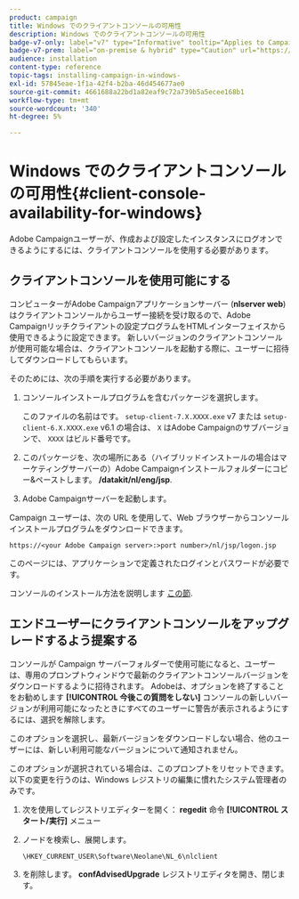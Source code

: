 ```yaml
---
product: campaign
title: Windows でのクライアントコンソールの可用性
description: Windows でのクライアントコンソールの可用性
badge-v7-only: label="v7" type="Informative" tooltip="Applies to Campaign Classic v7 only"
badge-v7-prem: label="on-premise & hybrid" type="Caution" url="https://experienceleague.adobe.com/docs/campaign-classic/using/installing-campaign-classic/architecture-and-hosting-models/hosting-models-lp/hosting-models.html" tooltip="Applies to on-premise and hybrid deployments only"
audience: installation
content-type: reference
topic-tags: installing-campaign-in-windows-
exl-id: 57845eae-1f1a-42f4-b2ba-46d454677ae0
source-git-commit: 4661688a22bd1a82eaf9c72a739b5a5ecee168b1
workflow-type: tm+mt
source-wordcount: '340'
ht-degree: 5%

---
```


# Windows でのクライアントコンソールの可用性{#client-console-availability-for-windows}



Adobe Campaignユーザーが、作成および設定したインスタンスにログオンできるようにするには、クライアントコンソールを使用する必要があります。

## クライアントコンソールを使用可能にする

コンピューターがAdobe Campaignアプリケーションサーバー (**nlserver web**) はクライアントコンソールからユーザー接続を受け取るので、Adobe Campaignリッチクライアントの設定プログラムをHTMLインターフェイスから使用できるように設定できます。 新しいバージョンのクライアントコンソールが使用可能な場合は、クライアントコンソールを起動する際に、ユーザーに招待してダウンロードしてもらいます。

そのためには、次の手順を実行する必要があります。

1. コンソールインストールプログラムを含むパッケージを選択します。

   このファイルの名前はです。 `setup-client-7.X.XXXX.exe` v7 または `setup-client-6.X.XXXX.exe` v6.1 の場合は、 `X` はAdobe Campaignのサブバージョンで、 `XXXX` はビルド番号です。

1. このパッケージを、次の場所にある（ハイブリッドインストールの場合はマーケティングサーバーの）Adobe Campaignインストールフォルダーにコピー&amp;ペーストします。 **/datakit/nl/eng/jsp**.
1. Adobe Campaignサーバーを起動します。

Campaign ユーザーは、次の URL を使用して、Web ブラウザーからコンソールインストールプログラムをダウンロードできます。

```
https://<your Adobe Campaign server>:>port number>/nl/jsp/logon.jsp
```

このページには、アプリケーションで定義されたログインとパスワードが必要です。

コンソールのインストール方法を説明します [この節](../../installation/using/installing-the-client-console.md).

## エンドユーザーにクライアントコンソールをアップグレードするよう提案する

コンソールが Campaign サーバーフォルダーで使用可能になると、ユーザーは、専用のプロンプトウィンドウで最新のクライアントコンソールバージョンをダウンロードするように招待されます。 Adobeは、オプションを終了することをお勧めします **[!UICONTROL 今後この質問をしない]** コンソールの新しいバージョンが利用可能になったときにすべてのユーザーに警告が表示されるようにするには、選択を解除します。

このオプションを選択し、最新バージョンをダウンロードしない場合、他のユーザーには、新しい利用可能なバージョンについて通知されません。

このオプションが選択されている場合は、このプロンプトをリセットできます。 以下の変更を行うのは、Windows レジストリの編集に慣れたシステム管理者のみです。

1. 次を使用してレジストリエディターを開く： **regedit** 命令 **[!UICONTROL スタート/実行]** メニュー
1. ノードを検索し、展開します。

   ```
   \HKEY_CURRENT_USER\Software\Neolane\NL_6\nlclient
   ```

1. を削除します。 **confAdvisedUpgrade** レジストリエディタを開き、閉じます。
